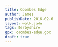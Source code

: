 ```yaml
---
title: Coombes Edge
author: James
publishDate: 2016-02-6
layout: walk.jade
tags: Derbyshire
gpx: coombes-edge.gpx
draft: true
---
```

